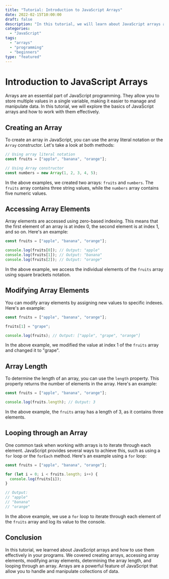 ```yaml
--- 
title: "Tutorial: Introduction to JavaScript Arrays"
date: 2022-02-15T10:00:00
draft: false
description: "In this tutorial, we will learn about JavaScript arrays and how to use them effectively in your programs."
categories:
  - "JavaScript"
tags:
  - "arrays"
  - "programming"
  - "beginners"
type: "featured"
---
```


# Introduction to JavaScript Arrays

Arrays are an essential part of JavaScript programming. They allow you to store multiple values in a single variable, making it easier to manage and manipulate data. In this tutorial, we will explore the basics of JavaScript arrays and how to work with them effectively.

## Creating an Array

To create an array in JavaScript, you can use the array literal notation or the `Array` constructor. Let's take a look at both methods:

```javascript
// Using array literal notation
const fruits = ["apple", "banana", "orange"];

// Using Array constructor
const numbers = new Array(1, 2, 3, 4, 5);
```

In the above examples, we created two arrays: `fruits` and `numbers`. The `fruits` array contains three string values, while the `numbers` array contains five numeric values.

## Accessing Array Elements

Array elements are accessed using zero-based indexing. This means that the first element of an array is at index 0, the second element is at index 1, and so on. Here's an example:

```javascript
const fruits = ["apple", "banana", "orange"];

console.log(fruits[0]); // Output: "apple"
console.log(fruits[1]); // Output: "banana"
console.log(fruits[2]); // Output: "orange"
```

In the above example, we access the individual elements of the `fruits` array using square brackets notation.

## Modifying Array Elements

You can modify array elements by assigning new values to specific indexes. Here's an example:

```javascript
const fruits = ["apple", "banana", "orange"];

fruits[1] = "grape";

console.log(fruits); // Output: ["apple", "grape", "orange"]
```

In the above example, we modified the value at index 1 of the `fruits` array and changed it to "grape".

## Array Length

To determine the length of an array, you can use the `length` property. This property returns the number of elements in the array. Here's an example:

```javascript
const fruits = ["apple", "banana", "orange"];

console.log(fruits.length); // Output: 3
```

In the above example, the `fruits` array has a length of 3, as it contains three elements.

## Looping through an Array

One common task when working with arrays is to iterate through each element. JavaScript provides several ways to achieve this, such as using a `for` loop or the `forEach` method. Here's an example using a `for` loop:

```javascript
const fruits = ["apple", "banana", "orange"];

for (let i = 0; i < fruits.length; i++) {
  console.log(fruits[i]);
}

// Output:
// "apple"
// "banana"
// "orange"
```

In the above example, we use a `for` loop to iterate through each element of the `fruits` array and log its value to the console.

## Conclusion

In this tutorial, we learned about JavaScript arrays and how to use them effectively in your programs. We covered creating arrays, accessing array elements, modifying array elements, determining the array length, and looping through an array. Arrays are a powerful feature of JavaScript that allow you to handle and manipulate collections of data.
